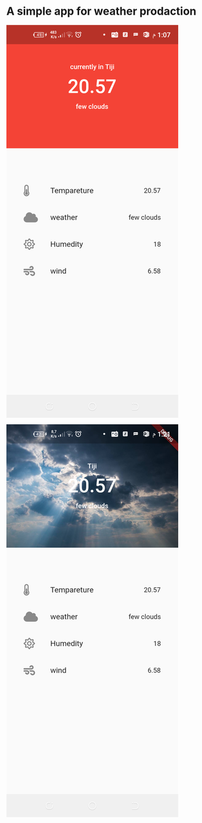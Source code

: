 # A simple app for weather prodaction 

![Alt text](flutter_01.png?raw=true "Home Screan")

![Alt text](Screenshot_20220215-132128.png?raw=true "Home Screan")
